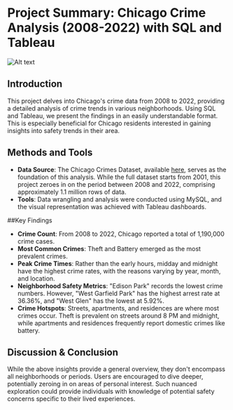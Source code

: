 

# Project Summary: Chicago Crime Analysis (2008-2022) with SQL and Tableau

![Alt text](https://cst.brightspotcdn.com/dims4/default/59e43ab/2147483647/strip/false/crop/6000x3375+0+313/resize/1200x675!/quality/90/?url=https%3A%2F%2Fcdn.vox-cdn.com%2Fthumbor%2Faq0IW60Scj2LVMT70VkZ-I-uTSo%3D%2F0x0%3A6000x4000%2F6000x4000%2Ffilters%3Afocal%283000x2000%3A3001x2001%29%2Fcdn.vox-cdn.com%2Fuploads%2Fchorus_asset%2Ffile%2F19918744%2FChicago_Police_SUV.jpg)


## Introduction
This project delves into Chicago's crime data from 2008 to 2022, providing a detailed analysis of crime trends in various neighborhoods. Using SQL and Tableau, we present the findings in an easily understandable format. This is especially beneficial for Chicago residents interested in gaining insights into safety trends in their area.

## Methods and Tools

- **Data Source**: The Chicago Crimes Dataset, available [here](https://data.cityofchicago.org/Public-Safety/Crimes-2022/9hwr-2zxp/data), serves as the foundation of this analysis. While the full dataset starts from 2001, this project zeroes in on the period between 2008 and 2022, comprising approximately 1.1 million rows of data.
- **Tools**: Data wrangling and analysis were conducted using MySQL, and the visual representation was achieved with Tableau dashboards.

##Key Findings

- **Crime Count**: From 2008 to 2022, Chicago reported a total of 1,190,000 crime cases.
- **Most Common Crimes**: Theft and Battery emerged as the most prevalent crimes.
- **Peak Crime Times**: Rather than the early hours, midday and midnight have the highest crime rates, with the reasons varying by year, month, and location.
- **Neighborhood Safety Metrics**: "Edison Park" records the lowest crime numbers. However, "West Garfield Park" has the highest arrest rate at 36.36%, and "West Glen" has the lowest at 5.92%.
- **Crime Hotspots**: Streets, apartments, and residences are where most crimes occur. Theft is prevalent on streets around 8 PM and midnight, while apartments and residences frequently report domestic crimes like battery.

## Discussion & Conclusion
While the above insights provide a general overview, they don't encompass all neighborhoods or periods. Users are encouraged to dive deeper, potentially zeroing in on areas of personal interest. Such nuanced exploration could provide individuals with knowledge of potential safety concerns specific to their lived experiences.
